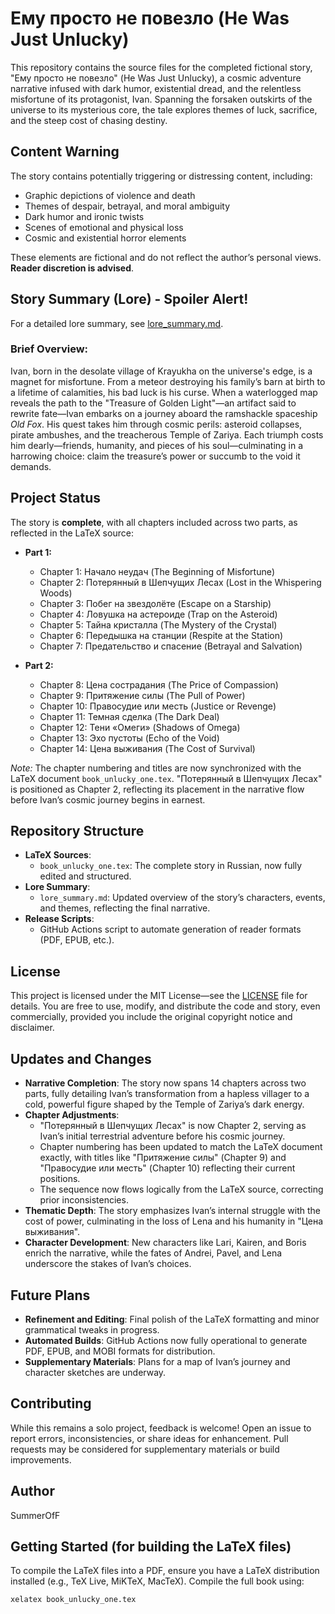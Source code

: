 # Ему просто не повезло (He Was Just Unlucky)

This repository contains the source files for the completed fictional story, "Ему просто не повезло" (He Was Just Unlucky), a cosmic adventure narrative infused with dark humor, existential dread, and the relentless misfortune of its protagonist, Ivan. Spanning the forsaken outskirts of the universe to its mysterious core, the tale explores themes of luck, sacrifice, and the steep cost of chasing destiny.

## Content Warning
The story contains potentially triggering or distressing content, including:
- Graphic depictions of violence and death
- Themes of despair, betrayal, and moral ambiguity
- Dark humor and ironic twists
- Scenes of emotional and physical loss
- Cosmic and existential horror elements

These elements are fictional and do not reflect the author’s personal views. **Reader discretion is advised**.

## Story Summary (Lore) - Spoiler Alert!
For a detailed lore summary, see [lore_summary.md](lore_summary.md).

### Brief Overview:
Ivan, born in the desolate village of Krayukha on the universe's edge, is a magnet for misfortune. From a meteor destroying his family’s barn at birth to a lifetime of calamities, his bad luck is his curse. When a waterlogged map reveals the path to the "Treasure of Golden Light"—an artifact said to rewrite fate—Ivan embarks on a journey aboard the ramshackle spaceship *Old Fox*. His quest takes him through cosmic perils: asteroid collapses, pirate ambushes, and the treacherous Temple of Zariya. Each triumph costs him dearly—friends, humanity, and pieces of his soul—culminating in a harrowing choice: claim the treasure’s power or succumb to the void it demands.

## Project Status
The story is **complete**, with all chapters included across two parts, as reflected in the LaTeX source:

- **Part 1:**
  - Chapter 1: Начало неудач (The Beginning of Misfortune)
  - Chapter 2: Потерянный в Шепчущих Лесах (Lost in the Whispering Woods)
  - Chapter 3: Побег на звездолёте (Escape on a Starship)
  - Chapter 4: Ловушка на астероиде (Trap on the Asteroid)
  - Chapter 5: Тайна кристалла (The Mystery of the Crystal)
  - Chapter 6: Передышка на станции (Respite at the Station)
  - Chapter 7: Предательство и спасение (Betrayal and Salvation)

- **Part 2:**
  - Chapter 8: Цена сострадания (The Price of Compassion)
  - Chapter 9: Притяжение силы (The Pull of Power)
  - Chapter 10: Правосудие или месть (Justice or Revenge)
  - Chapter 11: Темная сделка (The Dark Deal)
  - Chapter 12: Тени «Омеги» (Shadows of Omega)
  - Chapter 13: Эхо пустоты (Echo of the Void)
  - Chapter 14: Цена выживания (The Cost of Survival)

*Note:* The chapter numbering and titles are now synchronized with the LaTeX document `book_unlucky_one.tex`. "Потерянный в Шепчущих Лесах" is positioned as Chapter 2, reflecting its placement in the narrative flow before Ivan’s cosmic journey begins in earnest.

## Repository Structure
- **LaTeX Sources**:
  - `book_unlucky_one.tex`: The complete story in Russian, now fully edited and structured.
- **Lore Summary**:
  - `lore_summary.md`: Updated overview of the story’s characters, events, and themes, reflecting the final narrative.
- **Release Scripts**:
  - GitHub Actions script to automate generation of reader formats (PDF, EPUB, etc.).

## License
This project is licensed under the MIT License—see the [LICENSE](LICENSE) file for details. You are free to use, modify, and distribute the code and story, even commercially, provided you include the original copyright notice and disclaimer.

## Updates and Changes
- **Narrative Completion**: The story now spans 14 chapters across two parts, fully detailing Ivan’s transformation from a hapless villager to a cold, powerful figure shaped by the Temple of Zariya’s dark energy.
- **Chapter Adjustments**: 
  - "Потерянный в Шепчущих Лесах" is now Chapter 2, serving as Ivan’s initial terrestrial adventure before his cosmic journey.
  - Chapter numbering has been updated to match the LaTeX document exactly, with titles like "Притяжение силы" (Chapter 9) and "Правосудие или месть" (Chapter 10) reflecting their current positions.
  - The sequence now flows logically from the LaTeX source, correcting prior inconsistencies.
- **Thematic Depth**: The story emphasizes Ivan’s internal struggle with the cost of power, culminating in the loss of Lena and his humanity in "Цена выживания".
- **Character Development**: New characters like Lari, Kairen, and Boris enrich the narrative, while the fates of Andrei, Pavel, and Lena underscore the stakes of Ivan’s choices.

## Future Plans
- **Refinement and Editing**: Final polish of the LaTeX formatting and minor grammatical tweaks in progress.
- **Automated Builds**: GitHub Actions now fully operational to generate PDF, EPUB, and MOBI formats for distribution.
- **Supplementary Materials**: Plans for a map of Ivan’s journey and character sketches are underway.

## Contributing
While this remains a solo project, feedback is welcome! Open an issue to report errors, inconsistencies, or share ideas for enhancement. Pull requests may be considered for supplementary materials or build improvements.

## Author
SummerOfF

## Getting Started (for building the LaTeX files)
To compile the LaTeX files into a PDF, ensure you have a LaTeX distribution installed (e.g., TeX Live, MiKTeX, MacTeX). Compile the full book using:

```bash
xelatex book_unlucky_one.tex